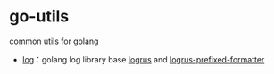 # go-utils
common utils for golang

- [log](log)：golang log library base [logrus](github.com/sirupsen/logrus) and [logrus-prefixed-formatter](github.com/x-cray/logrus-prefixed-formatter)


